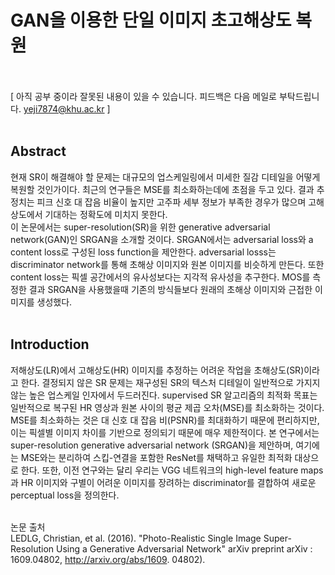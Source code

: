 # GAN을 이용한 단일 이미지 초고해상도 복원 <br><br>

[ 아직 공부 중이라 잘못된 내용이 있을 수 있습니다. 피드백은 다음 메일로 부탁드립니다. yeji7874@khu.ac.kr ]<br><br>

## Abstract <br>
현재 SR이 해결해야 할 문제는 대규모의 업스케일링에서 미세한 질감 디테일을 어떻게 복원할 것인가이다. 최근의 연구들은 MSE를 최소화하는데에 초점을 두고 있다. 결과 추정치는 피크 신호 대 잡음 비율이 높지만 고주파 세부 정보가 부족한 경우가 많으며 고해상도에서 기대하는 정확도에 미치지 못한다. <br>
이 논문에서는 super-resolution(SR)을 위한 generative adversarial network(GAN)인 SRGAN을 소개할 것이다. SRGAN에서는 adversarial loss와 a content loss로 구성된 loss function을 제안한다. adversarial losss는 discriminator network를 통해 초해상 이미지와 원본 이미지를 비슷하게 만든다. 또한 content loss는 픽셀 공간에서의 유사성보다는 지각적 유사성을 추구한다. MOS를 측정한 결과 SRGAN을 사용했을때 기존의 방식들보다 원래의 초해상 이미지와 근접한 이미지를 생성했다. <br><br>

## Introduction <br>
저해상도(LR)에서 고해상도(HR) 이미지를 추정하는 어려운 작업을 초해상도(SR)이라고 한다. 결정되지 않은 SR 문제는 재구성된 SR의 텍스처 디테일이 일반적으로 가지지 않는 높은 업스케일 인자에서 두드러진다. supervised SR 알고리즘의 최적화 목표는 일반적으로 복구된 HR 영상과 원본 사이의 평균 제곱 오차(MSE)를 최소화하는 것이다. MSE를 최소화하는 것은 대 신호 대 잡음 비(PSNR)를 최대화하기 때문에 편리하지만, 이는 픽셀별 이미지 차이를 기반으로 정의되기 때문에 매우 제한적이다. 본 연구에서는 super-resolution generative adversarial network (SRGAN)을 제안하며, 여기에는 MSE와는 분리하여 스킵-연결을 포함한 ResNet를 채택하고 유일한 최적화 대상으로 한다. 또한, 이전 연구와는 달리 우리는 VGG 네트워크의 high-level feature maps과 HR 이미지와 구별이 어려운 이미지를 장려하는 discriminator를 결합하여 새로운 perceptual loss을 정의한다. <br><br>
 
논문 출처 <br>
LEDLG, Christian, et al. (2016). "Photo-Realistic Single Image Super-Resolution Using a Generative Adversarial Network" arXiv preprint arXiv : 1609.04802, http://arxiv.org/abs/1609. 04802).

